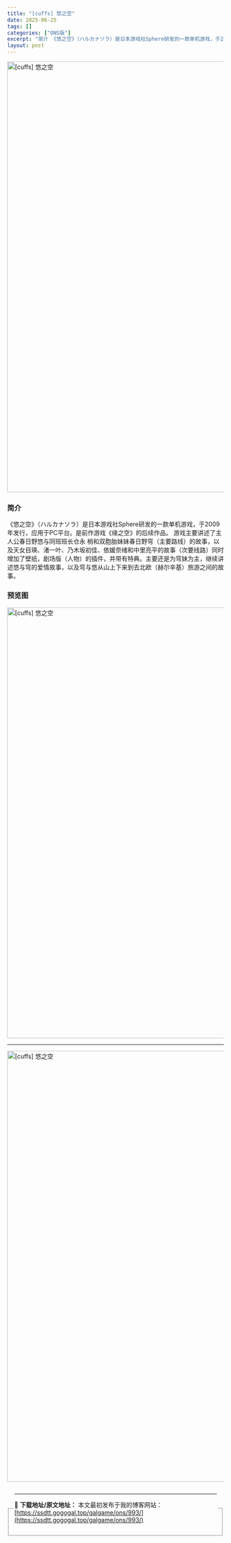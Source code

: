 ```yaml
---
title: "[cuffs] 悠之空"
date: 2025-06-25
tags: []
categories: ["ONS版"]
excerpt: "简介 《悠之空》（ハルカナソラ）是日本游戏社Sphere研发的一款单机游戏，于2009年发行，应用于PC平台。是前作游戏《缘之空》的后续作品。 游戏主要讲述了主人公春日野悠与同班班长仓永 梢和双胞胎妹妹春日野穹（主要路线）的故事，以及天女目瑛、渚一叶、乃木坂初佳、依媛奈绪和中里亮平的故事（次要线路）&hellip;"
layout: post
---
```


<p><img decoding="async" style="display: block; margin-left: auto; margin-right: auto; width: 1000px;" src="https://ssdtt.gogogal.top/wp-content/uploads/2025/06/7a912-00.webp" alt="[cuffs] 悠之空" /></p>
<div>
<h3>简介</h3>
</div>
<p>《悠之空》（ハルカナソラ）是日本游戏社Sphere研发的一款单机游戏，于2009年发行，应用于PC平台。是前作游戏《缘之空》的后续作品。 游戏主要讲述了主人公春日野悠与同班班长仓永 梢和双胞胎妹妹春日野穹（主要路线）的故事，以及天女目瑛、渚一叶、乃木坂初佳、依媛奈绪和中里亮平的故事（次要线路）同时增加了壁纸，剧场版（人物）的插件，并带有特典。主要还是为穹妹为主，继续讲述悠与穹的爱情故事，以及穹与悠从山上下来到去北欧（赫尔辛基）旅游之间的故事。</p>
<h3>预览图</h3>
<p><img decoding="async" style="display: block; margin-left: auto; margin-right: auto; width: 1000px;" src="https://ssdtt.gogogal.top/wp-content/uploads/2025/06/6ab94-01.webp" alt="[cuffs] 悠之空" /></p>
<hr />
<p><img decoding="async" style="display: block; margin-left: auto; margin-right: auto; width: 1000px;" src="https://ssdtt.gogogal.top/wp-content/uploads/2025/06/722f5-02.webp" alt="[cuffs] 悠之空" /></p>
<div></div>
<fieldset>
<legend>


---
📖 **下载地址/原文地址：** 本文最初发布于我的博客网站：[https://ssdtt.gogogal.top/galgame/ons/993/](https://ssdtt.gogogal.top/galgame/ons/993/)
